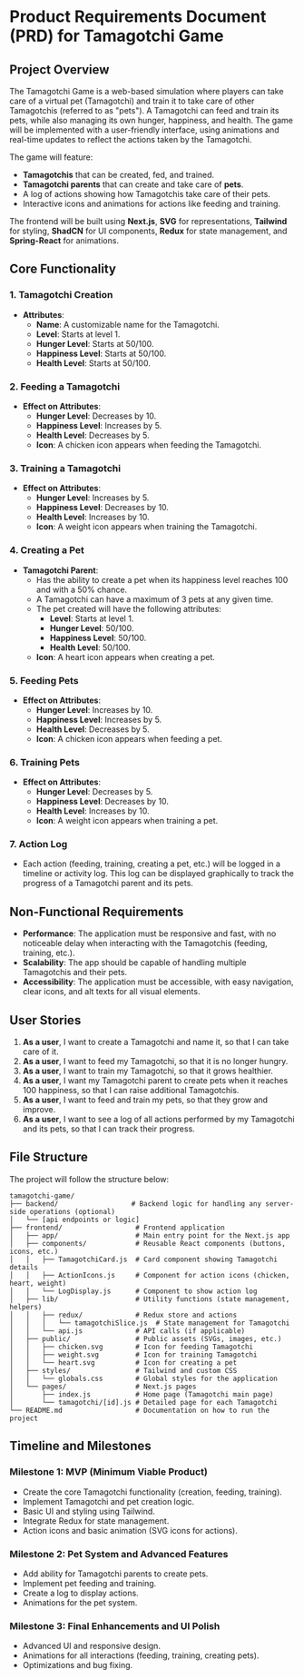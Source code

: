 # Product Requirements Document (PRD) for Tamagotchi Game

## Project Overview
The Tamagotchi Game is a web-based simulation where players can take care of a virtual pet (Tamagotchi) and train it to take care of other Tamagotchis (referred to as "pets"). A Tamagotchi can feed and train its pets, while also managing its own hunger, happiness, and health. The game will be implemented with a user-friendly interface, using animations and real-time updates to reflect the actions taken by the Tamagotchi.

The game will feature:
- **Tamagotchis** that can be created, fed, and trained.
- **Tamagotchi parents** that can create and take care of **pets**.
- A log of actions showing how Tamagotchis take care of their pets.
- Interactive icons and animations for actions like feeding and training.
  
The frontend will be built using **Next.js**, **SVG** for representations, **Tailwind** for styling, **ShadCN** for UI components, **Redux** for state management, and **Spring-React** for animations.

## Core Functionality

### 1. Tamagotchi Creation
- **Attributes**:
  - **Name**: A customizable name for the Tamagotchi.
  - **Level**: Starts at level 1.
  - **Hunger Level**: Starts at 50/100.
  - **Happiness Level**: Starts at 50/100.
  - **Health Level**: Starts at 50/100.

### 2. Feeding a Tamagotchi
- **Effect on Attributes**:
  - **Hunger Level**: Decreases by 10.
  - **Happiness Level**: Increases by 5.
  - **Health Level**: Decreases by 5.
  - **Icon**: A chicken icon appears when feeding the Tamagotchi.

### 3. Training a Tamagotchi
- **Effect on Attributes**:
  - **Hunger Level**: Increases by 5.
  - **Happiness Level**: Decreases by 10.
  - **Health Level**: Increases by 10.
  - **Icon**: A weight icon appears when training the Tamagotchi.

### 4. Creating a Pet
- **Tamagotchi Parent**:
  - Has the ability to create a pet when its happiness level reaches 100 and with a 50% chance.
  - A Tamagotchi can have a maximum of 3 pets at any given time.
  - The pet created will have the following attributes:
    - **Level**: Starts at level 1.
    - **Hunger Level**: 50/100.
    - **Happiness Level**: 50/100.
    - **Health Level**: 50/100.
  - **Icon**: A heart icon appears when creating a pet.

### 5. Feeding Pets
- **Effect on Attributes**:
  - **Hunger Level**: Increases by 10.
  - **Happiness Level**: Increases by 5.
  - **Health Level**: Decreases by 5.
  - **Icon**: A chicken icon appears when feeding a pet.

### 6. Training Pets
- **Effect on Attributes**:
  - **Hunger Level**: Decreases by 5.
  - **Happiness Level**: Decreases by 10.
  - **Health Level**: Increases by 10.
  - **Icon**: A weight icon appears when training a pet.

### 7. Action Log
- Each action (feeding, training, creating a pet, etc.) will be logged in a timeline or activity log. This log can be displayed graphically to track the progress of a Tamagotchi parent and its pets.

## Non-Functional Requirements

- **Performance**: The application must be responsive and fast, with no noticeable delay when interacting with the Tamagotchis (feeding, training, etc.).
- **Scalability**: The app should be capable of handling multiple Tamagotchis and their pets.
- **Accessibility**: The application must be accessible, with easy navigation, clear icons, and alt texts for all visual elements.

## User Stories

1. **As a user**, I want to create a Tamagotchi and name it, so that I can take care of it.
2. **As a user**, I want to feed my Tamagotchi, so that it is no longer hungry.
3. **As a user**, I want to train my Tamagotchi, so that it grows healthier.
4. **As a user**, I want my Tamagotchi parent to create pets when it reaches 100 happiness, so that I can raise additional Tamagotchis.
5. **As a user**, I want to feed and train my pets, so that they grow and improve.
6. **As a user**, I want to see a log of all actions performed by my Tamagotchi and its pets, so that I can track their progress.

## File Structure

The project will follow the structure below:

```
tamagotchi-game/
├── backend/                  # Backend logic for handling any server-side operations (optional)
│   └── [api endpoints or logic]
├── frontend/                  # Frontend application
│   ├── app/                   # Main entry point for the Next.js app
│   ├── components/            # Reusable React components (buttons, icons, etc.)
│   │   ├── TamagotchiCard.js  # Card component showing Tamagotchi details
│   │   ├── ActionIcons.js     # Component for action icons (chicken, heart, weight)
│   │   └── LogDisplay.js      # Component to show action log
│   ├── lib/                   # Utility functions (state management, helpers)
│   │   ├── redux/             # Redux store and actions
│   │   │   └── tamagotchiSlice.js  # State management for Tamagotchi
│   │   └── api.js             # API calls (if applicable)
│   ├── public/                # Public assets (SVGs, images, etc.)
│   │   ├── chicken.svg        # Icon for feeding Tamagotchi
│   │   ├── weight.svg         # Icon for training Tamagotchi
│   │   └── heart.svg          # Icon for creating a pet
│   ├── styles/                # Tailwind and custom CSS
│   │   └── globals.css        # Global styles for the application
│   └── pages/                 # Next.js pages
│       ├── index.js           # Home page (Tamagotchi main page)
│       └── tamagotchi/[id].js # Detailed page for each Tamagotchi
└── README.md                  # Documentation on how to run the project
```

## Timeline and Milestones

### Milestone 1: MVP (Minimum Viable Product)
- Create the core Tamagotchi functionality (creation, feeding, training).
- Implement Tamagotchi and pet creation logic.
- Basic UI and styling using Tailwind.
- Integrate Redux for state management.
- Action icons and basic animation (SVG icons for actions).

### Milestone 2: Pet System and Advanced Features
- Add ability for Tamagotchi parents to create pets.
- Implement pet feeding and training.
- Create a log to display actions.
- Animations for the pet system.

### Milestone 3: Final Enhancements and UI Polish
- Advanced UI and responsive design.
- Animations for all interactions (feeding, training, creating pets).
- Optimizations and bug fixing.
